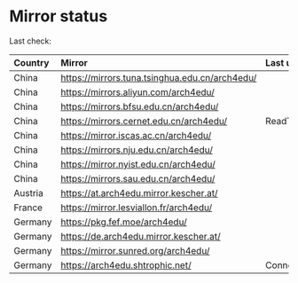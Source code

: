 <script src="./time.js"></script>
# Mirror status
Last check: <script type="text/javascript">localize(1751697257.440539);</script>

|Country|Mirror|Last update|
|:------|:-----|:----------|
|China|https://mirrors.tuna.tsinghua.edu.cn/arch4edu/|<script type="text/javascript">localize(1751654745);</script>|
|China|https://mirrors.aliyun.com/arch4edu/|<script type="text/javascript">localize(1751654745);</script>|
|China|https://mirrors.bfsu.edu.cn/arch4edu/|<script type="text/javascript">localize(1751654745);</script>|
|China|https://mirrors.cernet.edu.cn/arch4edu/|ReadTimeout|
|China|https://mirror.iscas.ac.cn/arch4edu/|<script type="text/javascript">localize(1751654745);</script>|
|China|https://mirrors.nju.edu.cn/arch4edu/|<script type="text/javascript">localize(1751611985);</script>|
|China|https://mirror.nyist.edu.cn/arch4edu/|<script type="text/javascript">localize(1751654745);</script>|
|China|https://mirrors.sau.edu.cn/arch4edu/|<script type="text/javascript">localize(1751611985);</script>|
|Austria|https://at.arch4edu.mirror.kescher.at/|<script type="text/javascript">localize(1751654745);</script>|
|France|https://mirror.lesviallon.fr/arch4edu/|<script type="text/javascript">localize(1751654745);</script>|
|Germany|https://pkg.fef.moe/arch4edu/|<script type="text/javascript">localize(1751654745);</script>|
|Germany|https://de.arch4edu.mirror.kescher.at/|<script type="text/javascript">localize(1751654745);</script>|
|Germany|https://mirror.sunred.org/arch4edu/|<script type="text/javascript">localize(1751654745);</script>|
|Germany|https://arch4edu.shtrophic.net/|ConnectionError|

<script src="./tablefilter/tablefilter.js"></script>
<script src="./table.js"></script>